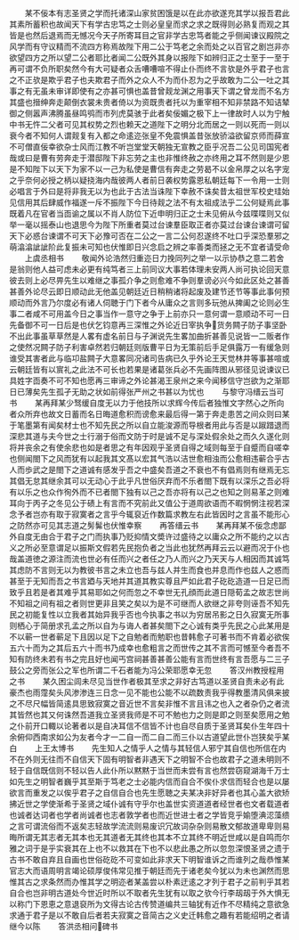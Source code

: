 <!-- { "loadSidebar": true } -->
　　某不佞本有志圣贤之学而托诸深山家贫困饿是以在此亦欲遂充其学以报吾君此其素所蓄积也故闻天下有学古忠笃之士则必皇皇而求之求之既得则必熟复而观之其皆是也然后退焉而无憾况今天子所寄耳目之官非学古忠笃者能之乎侧闻谏议殿院之风学而有守议精而不流四方称焉故陛下用二公于笃老之余而处之以百官之剧岂非亦欲望四方之所以望二公者耶比者闻二公既外其身以报陛下如辨归正之士至于一至于再可谓不负所职矣然今有大可疑者众舌嘈嘈喧不得止仆而终不言欤是外乎君子也言之不正欤是欺乎君子也夫欺君子而外之众人不为而仆忍为之乎故敢为二公一吐之其事之有无虽未审详即使有之亦甚可惧也盖昔曾觌龙渊之用事天下谓之曾龙而不名方其盛也搢绅奔走颠倒衣裳未贵者倚以为资既贵者托以为重宰相不知非禁路不知诘辇御之侧嚣声沸腾虽昼鸣鸮而市列虎莫骇于此者矣佞媚之极下上一律故时人以为宁触中书无忤二父者可见其权势之烈也赖天之道陛下之明分北而居之一则以死而一则以衰今者不知何人谓觌复有入都之命逺迩张皇不免震惧盖昔张放骄溢欲留京师而薛宣不可僧直佞幸欲杂士风而江教不听岂堂堂天朝独无宣教之臣乎况吾二公见司国宪者哉或曰是曹有劳奔走于潜邸陛下非忘劳之主也非惟终赦之亦终用之耳不然则是少恩是不知陛下以天下为家不以一己为私使是曹信有奔走之劳曷不以金帛厚之以名字宠之乎奈何必授之柄以疑挠海内哉彼两人者前日袭权势露恩私朝廷每下一令用一士则必唱言于外曰是将非我无以为也此于古法当诛陛下幸赦不诛矣昔太祖世军校史珪始见信用其后肆威作福遂一斥不振陛下今日待觌之法不有太祖成法乎二公何疑焉此事既着凡在官者当靣谕之属以不肖人防位下近申明归正之士未见俯从今兹喋喋则又似举一毫以摇泰山也退思今为陛下所重者莫过台谏羣臣取正者亦莫过台谏台谏谓可留天下必惑台谏谓不可天下必豫可否在二公之一言二公何忍遂终不吐口乎深恐羣邪之萌潝潝訿訿阶此复振未可知也伏惟即日兴念启之辨之率善类而拯之无不宜者请受命
　　上虞丞相书
　　敬闻外论浩然归重迩日力挽同列之举一以示协恭之意二若舍是翁则他人益可虑未必更有纯笃者三上前同议大事若体理未安两人尚可执论回天意彼去则上必尽畀先生以难继之事孤介争之则愈难不争则羣谤必兴今如此区处之甚善甚善外论尽云即日顺动此无他盖见朝廷近日稍稍诸将起废及建节还节等事此事何预顺动而外言乃尔度必有诸人伺聴于门下者今从庸众之言则多玩弛从捭阖之论则必生事二者咸不可用盖今日之事当作一意守之争于上前亦只一意何谓一意顺动不可一日先备御不可一日后是也伏乞钧意再三深惟之外论近日宰执争货务闗子防子事坚卧不出此事虽草草然是人畧有虚名前日与子渊说先生畧加曲折甚善见说皆一二贩者作之使然况闗子防子利害卓然若归朝廷则版曹平日为无策前后手足俱露万一有缓急则谁受其害者此与临卭盐闗子大意畧同况诸司告病已久乎外论王天觉林井等事甚喧或云朝廷皆有以賔礼之此法不可长也若果是诸葛张兵必不先画阵图从邪径见说谏议已具姓字靣奏不可不知也愿再三审谛之外论甚渴王泉州之来今闻移信守岂欲为之渐耶日已薄矣先生孤孑无助之状如前得张严州之书甚以为忧也
　　与黎守冯缙云当可书
　　某再拜某少驽缓自度无以力于他技所以求辉今传后者独惟文字然心之所向者众所弃也故文日蓄而名日晦道愈积而谤愈来最后得一第于奔走患苦之间众则曰某于笔墨第有闻矣材士也不知先民之所以自立能浚源而导根者用此与否是以踧踖退而深悲其道与夫今世之士行溺于俗而文防于时是诚不足与深处假余处之而久久遂化则将并丧余之有使余悲也如是者思之有年因观乎圣贤自得之域则每至于自蹙而自嗟幸也侧闻閤下之风而犹有以起我其文髙以宏其气浩以洁世愈相浊而公愈相违蕲合乎古人而歩武之是閤下之道诚有感发乎吾之中盛矣吾道之不衰也不有倡焉则有继焉无忘其倡无怠其继余其可以无动心于此乎凡世俗厌弃而不乐者閤下既有以深乐之吾必将有以乐之也众作徇外而不已者閤下独有以己之吾亦将有以己之也知之则易革之则难耳向于丙子之冬见公于碛上有言而不究前此又值公于道周欲语而不暇惘惘注视若深念予者岂亦有取于寂寞者之言乎今辄裒近作数篇求教左右此皆因时之言虽不能形心之防然亦可见其志道之髣髴也伏惟幸察
　　再答缙云书
　　某再拜某不佞念虑鄙外自度无由合于君子之门而执事乃贬抑情文奬许过盛待之以庸众之所不能约之以古义之所必至意谓足以振斯文假若先民抱负者之当此也犹然再拜云云以避而况于仆也哉盖道徳之源注而流也世必有任而兴之者任之乃人而兴之乃天天与人相因而其诚笃其虑防不言则无以为教彼书言之未立也吾与兹人并生而食也并息而作也兹人之惑而甚至于无知而吾之书言廼与天地并其道其教实尊且严如此君子矻矻造道一日足已而致乎且若是者其难乎其易耶如之何而忽之不幸世无孔顔而此道日隠荀孟之故志世尚不知祖之间有祖之者则世更非且笑之矣以为是不可继而人欲继之非夸则诬吾不知先民之初能复性以立我者其始异我乎否也今执事之书以为穷居吊影之日久寂寞无所事则栖心于简册求孔孟之所以自为与诲人者甚矣閤下之心诚有类乎先民之心此某用是不以蕲一世者蕲足下且因以足下之自勉者而勉职也昔韩愈子可著书而不肯着必欲俟五六十而为之其后五六十而书乃成幸也愈粗言之而世传之其不言而可憾至今者吾不知有防终未若有书之完且好也闻丐宫祠甚善甚善公能有言而世终有言吾愿与二三子鼓公之旁而张公之军也所谓二千石者能为冯公荣耶愿幸无忽
　　答汉州教授程用之书
　　某久困尘闾未尽见当世作者极其至求之非好古笃道以圣贤自责未必有此豪杰也雨霪矣头风渗渗连三日念一见不能也公能不以疏数责我乎得教墨清风俱来披之不尽尺幅皆简逺具思致寂寞之音近世不言矣非惟不言且讳之也入之者杂仍之者流其皆然也其又何诛然吾道我立圣贤我师是不可不勉也力之则是即之则至矣愿用之勉之仆前开口輙以论著者以是自决耳信不信皆不计也自尽自质于圣贤耳矣仆生年四十余俯仰西南求如公为友者今才一二自一而二自二而三仆以古道望此世仆岂狭矣乎某白
　　上王太博书
　　先生知人之情乎人之情与其轻信人邪宁其自信也所信在内不在外则无往而不自信天下固有明智者非遇天下之明智不合也故君子之道未明则不轻于自信既信则不轻以告人此仆所以黙黙于当世而未尝有言也然尝窃窥湖海千万士如先生之明智者巍乎其至斯于笃老之士必能内信而自合不俟仆求信而轻合也是以屡欲言而重发之以俟乎君子之自信自合也先生愿聴之夫某决非好异者也其心盖大欲矫拂近世之学使渐希于圣贤之域仆诚有守乎尔也盖世实资道道者经世者也文者载道者也诚者达词者也学者尚诚者也志者敦学者也而近世进士者之学皆竞乎媮堕淟涊藻缋之言可谓流俗而不返矣志轻故学流流则易废识冗故词杂杂则易散文郁故道卑卑则易晦所谓无其志者无其本也无其道者无其终也其本不立其终不明近世咸以是自鸣而尔雅之词于是乎实衰其在上也不以救其在下也不以悲此愚之所以忽忽深恨圣贤之遗于古书不敢自弃且自画也世俗矻矻不可变如此非求天下明智谁诉之而谁列之哉恭惟某官志大而语周明言竭论硕厚俊伟常见推于朝廷而先于诸老矣今犹以为未也渊然而思惟其古之求条然而办惟其学之明迩者某盖尝以朴素迂逺之才列于君子之前判乎其若自合也岂非明古道处今世近时所以不取者先生犹有以取之欤今行李刼刼于外大惧无以称门下恩恵之意退裒所为文得古论古传赞道编共三轴犹有近作不尽精纯之意欲急求通于君子是以不敢自后者若夫寂寞之音简古之义史迁韩愈之趣有若能绍明之者请继今以陈
　　答洪丞相问碑书
